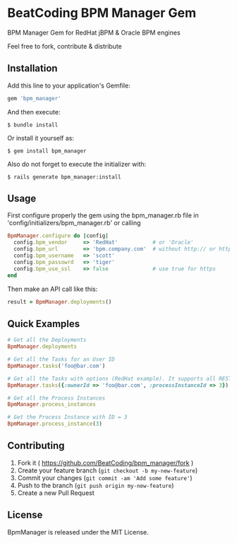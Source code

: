 # BeatCoding BPM Manager Gem
BPM Manager Gem for RedHat jBPM &amp; Oracle BPM engines

Feel free to fork, contribute &amp; distribute

## Installation

Add this line to your application's Gemfile:

```ruby
gem 'bpm_manager'
```

And then execute:

    $ bundle install

Or install it yourself as:

    $ gem install bpm_manager

Also do not forget to execute the initializer with:

    $ rails generate bpm_manager:install

## Usage

First configure properly the gem using the bpm_manager.rb file in 'config/initializers/bpm_manager.rb' or calling

```ruby
BpmManager.configure do |config|
  config.bpm_vendor     => 'RedHat'           # or 'Oracle'
  config.bpm_url        => 'bpm.company.com'  # without http:// or https://
  config.bpm_username   => 'scott'
  config.bpm_passowrd   => 'tiger'
  config.bpm_use_ssl    => false              # use true for https
end
```

Then make an API call like this:

```ruby
result = BpmManager.deployments()
```

## Quick Examples


```ruby
# Get all the Deployments
BpmManager.deployments

# Get all the Tasks for an User ID
BpmManager.tasks('foo@bar.com')

# Get all the Tasks with options (RedHat example). It supports all REST API options.
BpmManager.tasks({:ownerId => 'foo@bar.com', :processInstanceId => 3})

# Get all the Process Instances
BpmManager.process_instances

# Get the Process Instance with ID = 3
BpmManager.process_instance(3)
```

## Contributing

1. Fork it ( https://github.com/BeatCoding/bpm_manager/fork )
2. Create your feature branch (`git checkout -b my-new-feature`)
3. Commit your changes (`git commit -am 'Add some feature'`)
4. Push to the branch (`git push origin my-new-feature`)
5. Create a new Pull Request

## License

BpmManager is released under the MIT License.